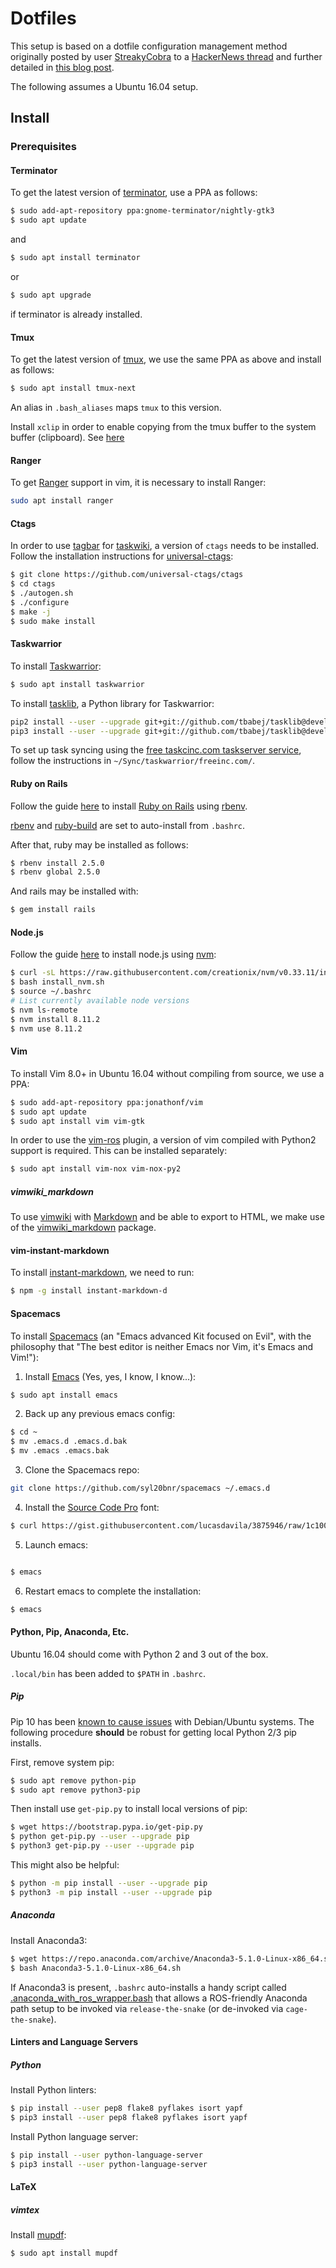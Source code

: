 # Dotfiles

This setup is based on a dotfile configuration management method originally
posted by user [StreakyCobra](https://news.ycombinator.com/user?id=StreakyCobra)
to a [HackerNews thread](https://news.ycombinator.com/item?id=11070797) and
further detailed in [this blog post](https://developer.atlassian.com/blog/2016/02/best-way-to-store-dotfiles-git-bare-repo/).

The following assumes a Ubuntu 16.04 setup.

## Install

### Prerequisites

#### Terminator

To get the latest version of [terminator](https://gnometerminator.blogspot.jp/),
use a PPA as follows:
```bash
$ sudo add-apt-repository ppa:gnome-terminator/nightly-gtk3
$ sudo apt update
```
and
```bash
$ sudo apt install terminator
```
or
```bash
$ sudo apt upgrade
```
if terminator is already installed.

#### Tmux

To get the latest version of [tmux](https://github.com/tmux/tmux/wiki),
we use the same PPA as above and install as follows:
```bash
$ sudo apt install tmux-next
```
An alias in `.bash_aliases` maps `tmux` to this version.

Install `xclip` in order to enable copying from the tmux buffer to the system
buffer (clipboard). See [here](http://www.rushiagr.com/blog/2016/06/16/everything-you-need-to-know-about-tmux-copy-pasting-ubuntu/)

#### Ranger

To get [Ranger](http://ranger.nongnu.org/) support in vim, it is necessary to
install Ranger:
```bash
sudo apt install ranger
```

#### Ctags

In order to use [tagbar](https://github.com/majutsushi/tagbar) for
[taskwiki](https://github.com/tbabej/taskwiki), a version of `ctags` needs
to be installed.  Follow the installation instructions for
[universal-ctags](https://github.com/universal-ctags/ctags):
```bash
$ git clone https://github.com/universal-ctags/ctags
$ cd ctags
$ ./autogen.sh
$ ./configure
$ make -j
$ sudo make install
```

#### Taskwarrior

To install [Taskwarrior](https://taskwarrior.org):

```bash
$ sudo apt install taskwarrior
```
To install [tasklib](https://github.com/tbabej/tasklib/tree/develop), a Python library for Taskwarrior:

```bash
pip2 install --user --upgrade git+git://github.com/tbabej/tasklib@develop
pip3 install --user --upgrade git+git://github.com/tbabej/tasklib@develop
```

To set up task syncing using the
[free taskcinc.com taskserver service](https://freecinc.com), follow the
instructions in `~/Sync/taskwarrior/freeinc.com/`.

#### Ruby on Rails

Follow the guide [here](https://www.digitalocean.com/community/tutorials/how-to-install-ruby-on-rails-with-rbenv-on-ubuntu-16-04)
to install [Ruby on Rails](https://rubyonrails.org/) using
[rbenv](https://github.com/rbenv/rbenv).

[rbenv](https://github.com/rbenv/rbenv) and
[ruby-build](https://github.com/rbenv/ruby-build) are set to auto-install from
`.bashrc`.

After that, ruby may be installed as follows:
```bash
$ rbenv install 2.5.0
$ rbenv global 2.5.0
```
And rails may be installed with:
```bash
$ gem install rails
```

#### Node.js

Follow the guide [here](https://www.digitalocean.com/community/tutorials/how-to-install-node-js-on-ubuntu-16-04)
to install node.js using [nvm](https://github.com/creationix/nvm):
```bash
$ curl -sL https://raw.githubusercontent.com/creationix/nvm/v0.33.11/install.sh -o install_nvm.sh
$ bash install_nvm.sh
$ source ~/.bashrc
# List currently available node versions
$ nvm ls-remote
$ nvm install 8.11.2
$ nvm use 8.11.2
```

#### Vim

To install Vim 8.0+ in Ubuntu 16.04 without compiling from source, we use a PPA:
```bash
$ sudo add-apt-repository ppa:jonathonf/vim
$ sudo apt update
$ sudo apt install vim vim-gtk
```
In order to use the [vim-ros](https://github.com/taketwo/vim-ros) plugin,
a version of vim compiled with Python2 support is required. This can be
installed separately:
```bash
$ sudo apt install vim-nox vim-nox-py2
```

##### vimwiki_markdown

To use [vimwiki](https://github.com/vimwiki/vimwiki) with
[Markdown](https://en.wikipedia.org/wiki/Markdown) and be able to export to
HTML, we make use of the
[vimwiki_markdown](https://github.com/patrickdavey/vimwiki_markdown) package.

#### vim-instant-markdown

To install [instant-markdown](https://github.com/suan/vim-instant-markdown),
we need to run:
```bash
$ npm -g install instant-markdown-d
```
#### Spacemacs

To install [Spacemacs](http://spacemacs.org) (an "Emacs advanced Kit focused on Evil",
with the philosophy that "The best editor is neither Emacs nor Vim, it's Emacs and Vim!"):

1. Install [Emacs](https://www.gnu.org/software/emacs/) (Yes, yes, I know, I know...):
```bash
$ sudo apt install emacs
```
2. Back up any previous emacs config:
```bash
$ cd ~
$ mv .emacs.d .emacs.d.bak
$ mv .emacs .emacs.bak
```
3. Clone the Spacemacs repo:
```bash
git clone https://github.com/syl20bnr/spacemacs ~/.emacs.d
```
4. Install the [Source Code Pro](https://github.com/adobe-fonts/source-code-pro) font:
```bash
$ curl https://gist.githubusercontent.com/lucasdavila/3875946/raw/1c100cae16a06bef154af0f290d665405b554b3b/install_source_code_pro.sh | sh
```
5. Launch emacs:
```bash

$ emacs
```
6. Restart emacs to complete the installation:
```bash
$ emacs
```

#### Python, Pip, Anaconda, Etc.

Ubuntu 16.04 should come with Python 2 and 3 out of the box.

`.local/bin` has been added to `$PATH` in `.bashrc`.

##### Pip

Pip 10 has been [known to cause issues](https://github.com/pypa/pip/issues/5221)
with Debian/Ubuntu systems. The following procedure **should** be robust for
getting local Python 2/3 pip installs.

First, remove system pip:
```bash
$ sudo apt remove python-pip
$ sudo apt remove python3-pip
```

Then install use `get-pip.py` to install local versions of pip:
```bash
$ wget https://bootstrap.pypa.io/get-pip.py
$ python get-pip.py --user --upgrade pip
$ python3 get-pip.py --user --upgrade pip
```
This might also be helpful:
```bash
$ python -m pip install --user --upgrade pip
$ python3 -m pip install --user --upgrade pip
```

##### Anaconda

Install Anaconda3:
```bash
$ wget https://repo.anaconda.com/archive/Anaconda3-5.1.0-Linux-x86_64.sh
$ bash Anaconda3-5.1.0-Linux-x86_64.sh
```

If Anaconda3 is present, `.bashrc` auto-installs a handy script called
[.anaconda_with_ros_wrapper.bash](https://gist.github.com/StefanFabian/17fa715e783cd2be6a32cd5bbb98acd9)
that allows a ROS-friendly Anaconda path setup to be invoked via
`release-the-snake` (or de-invoked via `cage-the-snake`).

#### Linters and Language Servers

##### Python

Install Python linters:
```bash
$ pip install --user pep8 flake8 pyflakes isort yapf
$ pip3 install --user pep8 flake8 pyflakes isort yapf
```

Install Python language server:
```bash
$ pip install --user python-language-server
$ pip3 install --user python-language-server
```

#### LaTeX

##### vimtex

Install [mupdf](https://mupdf.com):
```bash
$ sudo apt install mupdf
```
